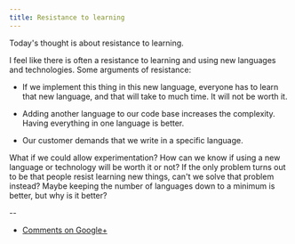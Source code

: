 ```yaml
---
title: Resistance to learning
---
```


Today's thought is about resistance to learning.

I feel like there is often a resistance to learning and using new languages and
technologies. Some arguments of resistance:

* If we implement this thing in this new language, everyone has to learn that
  new language, and that will take to much time. It will not be worth it.

* Adding another language to our code base increases the complexity. Having
  everything in one language is better.

* Our customer demands that we write in a specific language.

What if we could allow experimentation? How can we know if using a new language
or technology will be worth it or not? If the only problem turns out to be that
people resist learning new things, can't we solve that problem instead? Maybe
keeping the number of languages down to a minimum is better, but why is it
better?

--

* [Comments on Google+](https://plus.google.com/u/0/112175093836850283531/posts/f6aBLPMS8ZZ)
